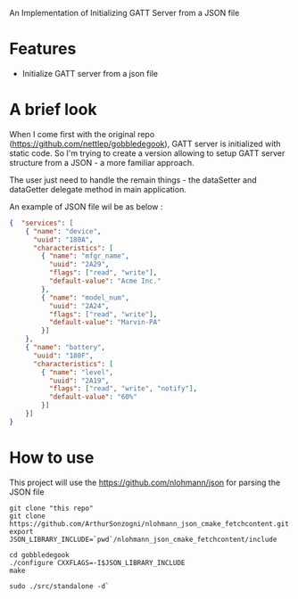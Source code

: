 An Implementation of Initializing GATT Server from a JSON file

# Features

* Initialize GATT server from a json file

# A brief look

When I come first with the original repo (https://github.com/nettlep/gobbledegook), GATT server is initialized with static code.
So I'm trying to create a version allowing to setup GATT server structure from a JSON - a more familiar approach.

The user just need to handle the remain things - the dataSetter and dataGetter delegate method in main application.

An example of JSON file wil be as below :
```json
{  "services": [
    { "name": "device",
      "uuid": "180A",
      "characteristics": [
        { "name": "mfgr_name",
          "uuid": "2A29",
          "flags": ["read", "write"],
          "default-value": "Acme Inc."
        },
        { "name": "model_num",
          "uuid": "2A24",
          "flags": ["read", "write"],
          "default-value": "Marvin-PA"
        }]
    },
    { "name": "battery",
      "uuid": "180F",
      "characteristics": [
        { "name": "level",
          "uuid": "2A19",
          "flags": ["read", "write", "notify"],
          "default-value": "60%"
        }]
    }]
}
```
# How to use

This project will use the https://github.com/nlohmann/json for parsing the JSON file

```
git clone "this repo"
git clone https://github.com/ArthurSonzogni/nlohmann_json_cmake_fetchcontent.git
export JSON_LIBRARY_INCLUDE=`pwd`/nlohmann_json_cmake_fetchcontent/include

cd gobbledegook
./configure CXXFLAGS=-I$JSON_LIBRARY_INCLUDE
make

sudo ./src/standalone -d`
```
